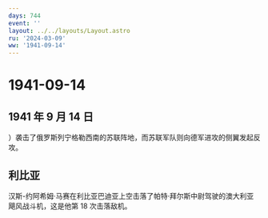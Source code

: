 ```yaml
---
days: 744
event: ''
layout: ../../layouts/Layout.astro
ru: '2024-03-09'
ww: '1941-09-14'
---
```


# 1941-09-14

## 1941 年 9 月 14 日

）袭击了俄罗斯列宁格勒西南的苏联阵地，而苏联军队则向德军进攻的侧翼发起反攻。

## 利比亚

汉斯-约阿希姆·马赛在利比亚巴迪亚上空击落了帕特·拜尔斯中尉驾驶的澳大利亚飓风战斗机，这是他第
18 次击落敌机。